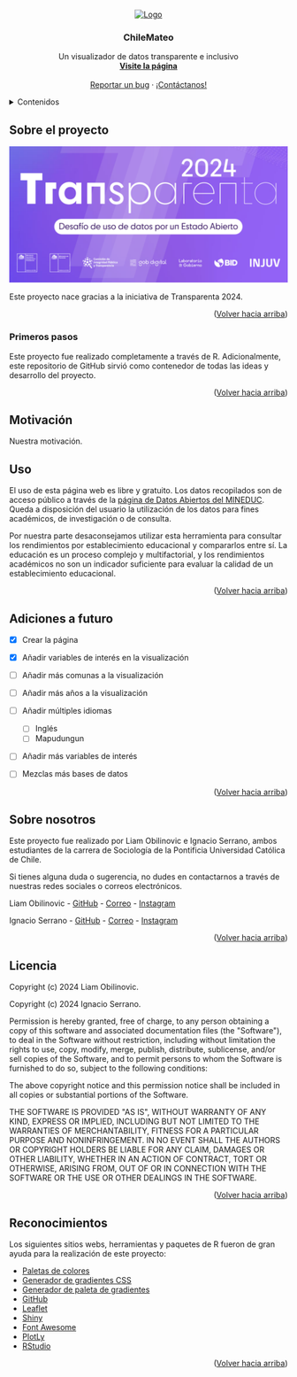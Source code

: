 
<!-- Logo -->
<br />
<div align="center">
  <a href="[https://github.com/liamobilinovic/Proyecto-Chile-Mateo"](https://github.com/liamobilinovic/Proyecto-Chile-Mateo)>
    <img src="images/logo.png" alt="Logo" width="80" height="80">
  </a>

  <h3 align="center">ChileMateo</h3>

  <p align="center">
    Un visualizador de datos transparente e inclusivo
    <br />
    <a href="https://chile-mateo.shinyapps.io/rendimientos/"><strong>Visite la página</strong></a>
    <br />
    <br />
    <a href="https://github.com/othneildrew/Best-README-Template/issues/new?labels=bug&template=bug-report---.md">Reportar un bug</a>
    ·
    <a href="https://github.com/othneildrew/Best-README-Template/issues/new?labels=enhancement&template=feature-request---.md">¡Contáctanos!</a>
  </p>
</div>



<!-- Contenidos -->
<details>
  <summary>Contenidos</summary>
  <ol>
    <li>
      <a href="#sobre-el-proyecto">Sobre el proyecto</a>
      <ul>
        <li><a href="#primeros-pasos">Primeros pasos</a></li>
        <li><a href="#Motivación">Motivación</a></li>
      </ul>
    </li>
    <li><a href="#uso">Uso</a></li>
    <li><a href="#adiciones-a-futuro">Adiciones a futuro</a></li>
    <li><a href="#sobre-nosotros">Sobre nosotros</a></li>
    <li><a href="#licencia">Licencia</a></li>
    <li><a href="#reconocimientos">Reconocimientos</a></li>
  </ol>
</details>



<!-- Sobre el proyecto -->
## Sobre el proyecto

<img src="github/transparenta2024.png" alt="screenshot" class = "center">

<br>

Este proyecto nace gracias a la iniciativa de Transparenta 2024.


<p align="right">(<a href="#readme-top">Volver hacia arriba</a>)</p>




### Primeros pasos

Este proyecto fue realizado completamente a través de R. Adicionalmente, este repositorio de GitHub sirvió como contenedor de todas las ideas y desarrollo del proyecto. 



<p align="right">(<a href="#ChileMateo">Volver hacia arriba</a>)</p>



<!-- Motivación -->
## Motivación

Nuestra motivación.


<!--Uso-->
## Uso

El uso de esta página web es libre y gratuito. Los datos recopilados son de acceso público a través de la <a href="https://datosabiertos.mineduc.cl">página de Datos Abiertos del MINEDUC</a>. Queda a disposición del usuario la utilización de los datos para fines académicos, de investigación o de consulta. 

Por nuestra parte desaconsejamos utilizar esta herramienta para consultar los rendimientos por establecimiento educacional y compararlos entre sí. La educación es un proceso complejo y multifactorial, y los rendimientos académicos no son un indicador suficiente para evaluar la calidad de un establecimiento educacional.



<p align="right">(<a href="#readme-top">Volver hacia arriba</a>)</p>



<!-- Adiciones a futuro -->
## Adiciones a futuro

- [x] Crear la página
- [x] Añadir variables de interés en la visualización
- [ ] Añadir más comunas a la visualización
- [ ] Añadir más años a la visualización
- [ ] Añadir múltiples idiomas
    - [ ] Inglés
    - [ ] Mapudungun
- [ ] Añadir más variables de interés
- [ ] Mezclas más bases de datos



<p align="right">(<a href="#readme-top">Volver hacia arriba</a>)</p>




<!-- CONTRIBUTING -->
## Sobre nosotros

Este proyecto fue realizado por Liam Obilinovic e Ignacio Serrano, ambos estudiantes de la carrera de Sociología de la Pontificia Universidad Católica de Chile. 

Si tienes alguna duda o sugerencia, no dudes en contactarnos a través de nuestras redes sociales o correos electrónicos.

Liam Obilinovic - [GitHub](https://github.com/liamobilinovic) - [Correo](mailto:obilinovic36@gmail.com) - [Instagram](https://www.instagram.com/plutoneraplaneta/)

Ignacio Serrano - [GitHub]() - [Correo](mailto:) - [Instagram](https://www.instagram.com/the_rondabout/)

<p align="right">(<a href="#readme-top">Volver hacia arriba</a>)</p>




<!-- LICENSE -->
## Licencia

Copyright (c) 2024 Liam Obilinovic.

Copyright (c) 2024 Ignacio Serrano.

Permission is hereby granted, free of charge, to any person obtaining a copy of this software and associated documentation files (the "Software"), to deal in the Software without restriction, including without limitation the rights to use, copy, modify, merge, publish, distribute, sublicense, and/or sell copies of the Software, and to permit persons to whom the Software is furnished to do so, subject to the following conditions:

The above copyright notice and this permission notice shall be included in all copies or substantial portions of the Software.

THE SOFTWARE IS PROVIDED "AS IS", WITHOUT WARRANTY OF ANY KIND, EXPRESS OR IMPLIED, INCLUDING BUT NOT LIMITED TO THE WARRANTIES OF MERCHANTABILITY, FITNESS FOR A PARTICULAR PURPOSE AND NONINFRINGEMENT. IN NO EVENT SHALL THE AUTHORS OR COPYRIGHT HOLDERS BE LIABLE FOR ANY CLAIM, DAMAGES OR OTHER LIABILITY, WHETHER IN AN ACTION OF CONTRACT, TORT OR OTHERWISE, ARISING FROM, OUT OF OR IN CONNECTION WITH THE SOFTWARE OR THE USE OR OTHER DEALINGS IN THE SOFTWARE.

<p align="right">(<a href="#readme-top">Volver hacia arriba</a>)</p>





<!-- Reconocimientos -->
## Reconocimientos

Los siguientes sitios webs, herramientas y paquetes de R fueron de gran ayuda para la realización de este proyecto:

* [Paletas de colores](https://coolors.co)
* [Generador de gradientes CSS](https://cssgradient.io)
* [Generador de paleta de gradientes](https://coolors.co/gradient-palette/b15b86-440f50?number=7)
* [GitHub](https://github.com)
* [Leaflet](https://leafletjs.com)
* [Shiny](https://shiny.posit.co/r/getstarted/shiny-basics/lesson1/index.html)
* [Font Awesome](https://fontawesome.com)
* [PlotLy](https://plotly.com)
* [RStudio](https://posit.co/products/open-source/rstudio/)

<p align="right">(<a href="#readme-top">Volver hacia arriba</a>)</p>


